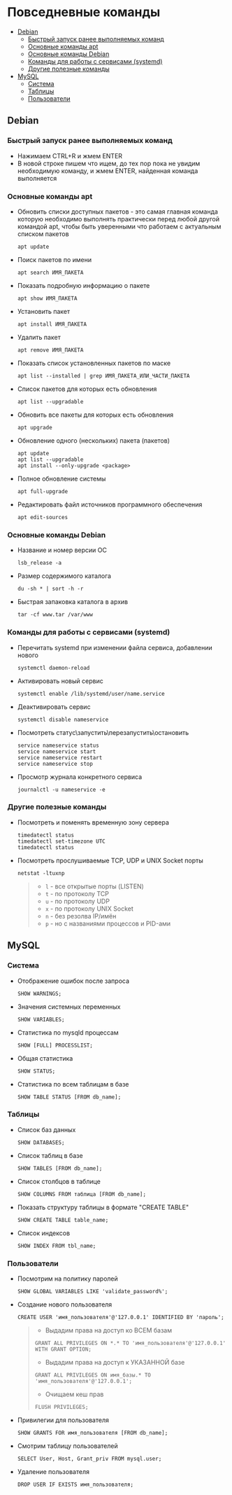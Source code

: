 # Повседневные команды

- [Debian](https://github.com/DimNS/LEMP/blob/master/commands.md#debian)
  - [Быстрый запуск ранее выполняемых команд](https://github.com/DimNS/LEMP/blob/master/commands.md#быстрый-запуск-ранее-выполняемых-команд)
  - [Основные команды apt](https://github.com/DimNS/LEMP/blob/master/commands.md#основные-команды-apt)
  - [Основные команды Debian](https://github.com/DimNS/LEMP/blob/master/commands.md#основные-команды-debian)
  - [Команды для работы с сервисами (systemd)](https://github.com/DimNS/LEMP/blob/master/commands.md#команды-для-работы-с-сервисами-systemd)
  - [Другие полезные команды](https://github.com/DimNS/LEMP/blob/master/commands.md#другие-полезные-команды)
- [MySQL](https://github.com/DimNS/LEMP/blob/master/commands.md#mysql)
  - [Система](https://github.com/DimNS/LEMP/blob/master/commands.md#система)
  - [Таблицы](https://github.com/DimNS/LEMP/blob/master/commands.md#таблицы)
  - [Пользователи](https://github.com/DimNS/LEMP/blob/master/commands.md#пользователи)

## Debian

### Быстрый запуск ранее выполняемых команд
- Нажимаем CTRL+R и жмем ENTER
- В новой строке пишем что ищем, до тех пор пока не увидим необходимую команду, и жмем ENTER, найденная команда выполняется

### Основные команды apt
- Обновить списки доступных пакетов - это самая главная команда которую необходимо выполнять практически перед любой другой командой apt, чтобы быть уверенными что работаем с актуальным списком пакетов
  ```
  apt update
  ```
- Поиск пакетов по имени
  ```
  apt search ИМЯ_ПАКЕТА
  ```
- Показать подробную информацию о пакете
  ```
  apt show ИМЯ_ПАКЕТА
  ```
- Установить пакет
  ```
  apt install ИМЯ_ПАКЕТА
  ```
- Удалить пакет
  ```
  apt remove ИМЯ_ПАКЕТА
  ```
- Показать список установленных пакетов по маске
  ```
  apt list --installed | grep ИМЯ_ПАКЕТА_ИЛИ_ЧАСТИ_ПАКЕТА
  ```
- Список пакетов для которых есть обновления
  ```
  apt list --upgradable
  ```
- Обновить все пакеты для которых есть обновления
  ```
  apt upgrade
  ```
- Обновление одного (нескольких) пакета (пакетов)
  ```
  apt update
  apt list --upgradable
  apt install --only-upgrade <package>
  ```
- Полное обновление системы
  ```
  apt full-upgrade
  ```
- Редактировать файл источников программного обеспечения
  ```
  apt edit-sources
  ```

### Основные команды Debian
- Название и номер версии ОС
  ```
  lsb_release -a
  ```
- Размер содержимого каталога
  ```
  du -sh * | sort -h -r
  ```
- Быстрая запаковка каталога в архив
  ```
  tar -cf www.tar /var/www
  ```

### Команды для работы с сервисами (systemd)
- Перечитать systemd при изменении файла сервиса, добавлении нового
  ```
  systemctl daemon-reload
  ```
- Активировать новый сервис
  ```
  systemctl enable /lib/systemd/user/name.service
  ```
- Деактивировать сервис
  ```
  systemctl disable nameservice
  ```
- Посмотреть статус\запустить\перезапустить\остановить
  ```
  service nameservice status
  service nameservice start
  service nameservice restart
  service nameservice stop
  ```
- Просмотр журнала конкретного сервиса
  ```
  journalctl -u nameservice -e
  ```

### Другие полезные команды
- Посмотреть и поменять временную зону сервера
  ```
  timedatectl status
  timedatectl set-timezone UTC
  timedatectl status
  ```
- Посмотреть прослушиваемые TCP, UDP и UNIX Socket порты
  ```
  netstat -ltuxnp
  ```
  > - `l` - все открытые порты (LISTEN)
  > - `t` - по протоколу TCP
  > - `u` - по протоколу UDP
  > - `x` - по протоколу UNIX Socket
  > - `n` - без резолва IP/имён
  > - `p` - но с названиями процессов и PID-ами

## MySQL

### Система
- Отображение ошибок после запроса
  ```
  SHOW WARNINGS;
  ```
- Значения системных переменных
  ```
  SHOW VARIABLES;
  ```
- Статистика по mysqld процессам
  ```
  SHOW [FULL] PROCESSLIST;
  ```
- Общая статистика
  ```
  SHOW STATUS;
  ```
- Статистика по всем таблицам в базе
  ```
  SHOW TABLE STATUS [FROM db_name];
  ```

### Таблицы
- Список баз данных
  ```
  SHOW DATABASES;
  ```
- Список таблиц в базе
  ```
  SHOW TABLES [FROM db_name];
  ```
- Список столбцов в таблице
  ```
  SHOW COLUMNS FROM таблица [FROM db_name];
  ```
- Показать структуру таблицы в формате "CREATE TABLE"
  ```
  SHOW CREATE TABLE table_name;
  ```
- Список индексов
  ```
  SHOW INDEX FROM tbl_name;
  ```

### Пользователи
- Посмотрим на политику паролей
  ```
  SHOW GLOBAL VARIABLES LIKE 'validate_password%';
  ```
- Создание нового пользователя
  ```
  CREATE USER 'имя_пользователя'@'127.0.0.1' IDENTIFIED BY 'пароль';
  ```
  > - Выдадим права на доступ ко ВСЕМ базам
  > ```
  > GRANT ALL PRIVILEGES ON *.* TO 'имя_пользователя'@'127.0.0.1' WITH GRANT OPTION;
  > ```
  > - Выдадим права на доступ к УКАЗАННОЙ базе
  > ```
  > GRANT ALL PRIVILEGES ON имя_базы.* TO 'имя_пользователя'@'127.0.0.1';
  > ```
  > - Очищаем кеш прав
  > ```
  > FLUSH PRIVILEGES;
  > ```
- Привилегии для пользователя
  ```
  SHOW GRANTS FOR имя_пользователя [FROM db_name];
  ```
- Смотрим таблицу пользователей
  ```
  SELECT User, Host, Grant_priv FROM mysql.user;
  ```
- Удаление пользователя
  ```
  DROP USER IF EXISTS имя_пользователя;
  ```
